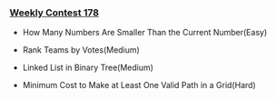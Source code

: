 ### [Weekly Contest 178](https://leetcode.com/contest/weekly-contest-178)

- How Many Numbers Are Smaller Than the Current Number(Easy)

- Rank Teams by Votes(Medium)

- Linked List in Binary Tree(Medium)

- Minimum Cost to Make at Least One Valid Path in a Grid(Hard)
